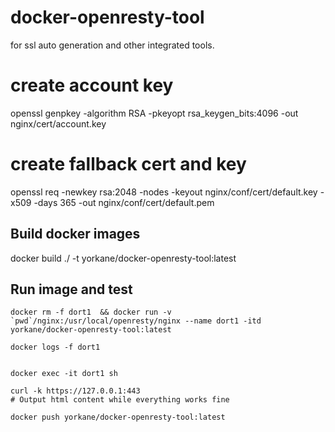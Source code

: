 # docker-openresty-tool
for ssl auto generation and other integrated tools.


# create account key
openssl genpkey -algorithm RSA -pkeyopt rsa_keygen_bits:4096 -out nginx/cert/account.key
# create fallback cert and key
openssl req -newkey rsa:2048 -nodes -keyout nginx/conf/cert/default.key -x509 -days 365 -out nginx/conf/cert/default.pem

## Build docker images
docker build ./ -t yorkane/docker-openresty-tool:latest


## Run image and test
```
docker rm -f dort1  && docker run -v `pwd`/nginx:/usr/local/openresty/nginx --name dort1 -itd yorkane/docker-openresty-tool:latest

docker logs -f dort1 


docker exec -it dort1 sh

curl -k https://127.0.0.1:443
# Output html content while everything works fine
```

```
docker push yorkane/docker-openresty-tool:latest
```
